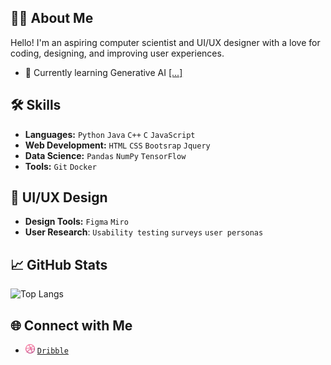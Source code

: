 ## 👋🏽 About Me
Hello! I'm an aspiring computer scientist and UI/UX designer with a love for coding, designing, and improving user experiences. 
- 🌱 Currently learning Generative AI [[...]](https://github.com/microsoft/generative-ai-for-beginners) 
  
## 🛠️ Skills
- **Languages:** `Python` `Java` `C++` `C` `JavaScript`
- **Web Development:** `HTML` `CSS` `Bootsrap` `Jquery`
- **Data Science:** `Pandas` `NumPy` `TensorFlow`
- **Tools:** `Git` `Docker`

## 🎨 UI/UX Design 

- **Design Tools:** `Figma` `Miro`
- **User Research**: `Usability testing` `surveys` `user personas`


## 📈 GitHub Stats
![Top Langs](https://github-readme-stats.vercel.app/api/top-langs/?username=h-mbl&layout=compact&langs_count=8)

## 🌐 Connect with Me
- <img src="https://github.com/h-mbl/h-mbl/blob/main/dribbble-svgrepo-com.svg" alt="Dribble" width="15" height="15"> [`Dribble`](https://dribbble.com/hxlm)



